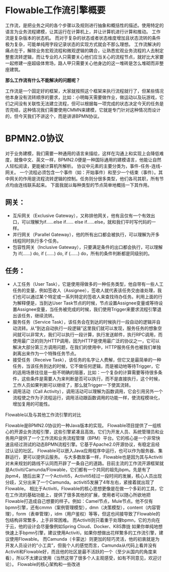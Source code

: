 # Flowable工作流引擎概要

工作流，是把业务之间的各个步骤以及规则进行抽象和概括性的描述。使用特定的语言为业务流程建模，让其运行在计算机上，并让计算机进行计算和推动。
工作流是复杂版本的状态机。
而对于复杂的状态或者状态维度增加且状态流转的条件极为复杂，可能单纯用字段记录状态的实现方式就会不那么理想。
工作流解决的痛点在于，解除业务宏观流程和微观逻辑的耦合，让熟悉宏观业务流程的人去制定整套流转逻辑，而让专业的人只需要关心他们应当关心的流程节点，就好比大家要一起修建一座超级体育场，路人甲只需要关心他身边的这一堆砖是怎么堆砌而非整座建筑。

**那么工作流有什么不能解决的问题呢？**

工作流是一个固定好的框架，大家就按照这个框架来执行流程就行了，但某些情况他本身没有流转顺序的要求，比如：小明每天需要做作业，做运动以及玩游戏，它们之间没有关联性无法建立流程，但可以根据每一项完成的状态决定今天的任务是否完结，这种情况我们需要使用CMMN来建模，它就是专门针对这种情况而设计的，但今天我们不讲这个，而是讲讲BPMN协议。

# BPMN2.0协议

对于业务建模，我们需要一种通用的语言来描绘，这样在沟通上和实现上会降低难度，就像中文、英文一样，BPMN2.0便是一种国际通用的建模语言，他能让自然人轻松阅读，更能被计算机所解析。
协议中元素的主要分类为，事件-任务-连线-网关。
一个流程必须包含一个事件（如：开始事件）和至少一个结束（事件）。其中网关的作用是流程流转逻辑的控制。任务则分很多类型，他们各司其职，所有节点均由连线联系起来。
下面我就以每种类型的节点简单地概括一下其作用。



## 网关：

- 互斥网关（Exclusive Gateway），又称排他网关，他有且仅有一个有效出口，可以理解为if......else if...... else if......else，就和我们平时写代码的一样。
- 并行网关（Parallel Gateway），他的所有出口都会被执行，可以理解为开多线程同时执行多个任务。
- 包容性网关（Inclusive Gateway），只要满足条件的出口都会执行，可以理解为 if(......) do, if (......) do, if (......) do，所有的条件判断都是同级别的。

## 任务：

- 人工任务（User Task），它是使用得做多的一种任务类型，他自带有一些人工任务的变量，例如签收人（Assignee），签收人就代表该任务交由谁处理，我们也可以通过某个特定或一系列特定的签收人来查找待办任务。利用上面的行为解释便是，当到达User Task节点的时候，节点设置Assignee变量或等待设置Assignee变量，当任务被完成的时候，我们使用Trigger来要求流程引擎退出该任务，继续流转。
- 服务任务（Service Task），该任务会在到达的时候执行一段自动的逻辑并自动流转。从“到达自动执行一段逻辑”这里我们就可以发现，服务任务的想象空间就可以非常大，我们可以执行一段计算，执行发送邮件，执行RPC调用，而使用最广泛的则为HTTP调用，因为HTTP是使用最广泛的协议之一，它可以解决大部分第三方调用问题，在我们的使用中，HTTP服务任务也被我们单独剥离出来作为一个特殊任务节点。
- 接受任务（Receive Task），该任务的名字让人费解，但它又是最简单的一种任务，当该任务到达的时候，它不做任何逻辑，而是被动地等待Trigger，它的适用场景往往是一些不明确的阻塞，比如：一个复杂的计算需要等待很多条件，这些条件是需要人为来判断是否可以执行，而不是直接执行，这个时候，工作人员如果判断可以继续了，那么就Trigger一下使其流转。
- 调用活动（Call Activity），调用活动可以理解为函数调用，它会引用另外一个流程使之作为子流程运行，调用活动跟函数调用的功能一样，使流程模块化，增加复用的可能性。




Flowable以及与其他工作流引擎的对比

Flowable是BPMN2.0协议的一种Java版本的实现。
Flowable项目提供了一组核心的开源业务流程引擎，这些引擎紧凑且高效。它们为开发人员、系统管理员和业务用户提供了一个工作流和业务流程管理（BPM）平台。它的核心是一个非常快速且经过测试的动态BPMN流程引擎。它基于Apache2.0开源协议，有稳定且经过认证的社区。
Flowable可以嵌入Java应用程序中运行，也可以作为服务器、集群运行，更可以提供云服务。
与大多数故事一样，Flowable也是因为其与Activiti对未来规划的路线不认同而开辟了一条自己的道路。目前主流的工作流开源框架就是Activiti/Camunda/Flowable，它们都有一个共同的祖先jbpm。先是有了jbpm4，随后出来了一个Activiti5，Activiti5经过一段时间的发展，核心人员出现分歧，又分出来了一个Camunda。activiti5发展了4年左右，紧接着就出现了Flowable。
相比于Activiti，Flowable的核心思想更像是在做一个多彩的工具，它在工作流的基础功能上，提供了很多其他的扩展，使用者可以随心所欲地把Flowable打造成自己想要的样子。例如：Camel节点，Mule节点。他不仅有bpmn引擎，还有cmmn（案例管理模型），dmn（决策模型），content（内容管理），form（表单管理），idm（用户鉴权）等等，但这也间接导致了Flowable的包结构非常繁多，上手非常困难。
而Activiti则只着重于处理bpmn，它的方向在于云，他的设计会尽量像例如Spring Cloud、Docker、K8S靠拢
如果你单纯地想快速上手bpmn引擎，建议使用Activiti，如果你想做出花样繁多的工作流引擎，建议使用Flowable。
而Camunda（卡蒙达）则更加的轻巧灵活，他的初衷就是为开发人员设计的“小工具”，但我个人的感觉而言，Camunda从代码上看并没有Activiti和Flowable好，而且他的社区是最不活跃的一个（至少从国内的角度来看），所以不太建议使用（当然这带了很多个人主观感受，如有不同意见，欢迎讨论）。
Flowable的核心架构和一些改进
